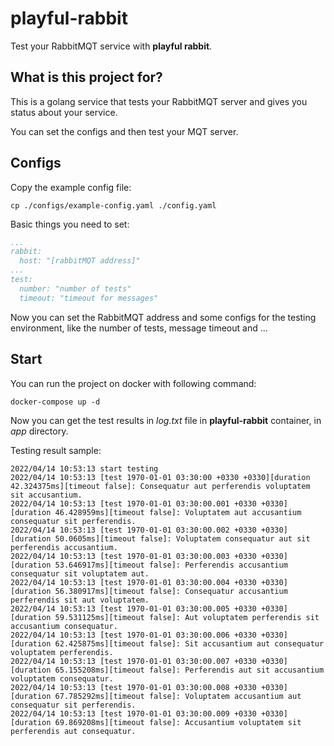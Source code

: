 # playful-rabbit

Test your RabbitMQT service with **playful rabbit**.

## What is this project for?
This is a golang service that tests your RabbitMQT server and gives
you status about your service.

You can set the configs and then test your MQT server.

## Configs
Copy the example config file:
```shell
cp ./configs/example-config.yaml ./config.yaml
```

Basic things you need to set:
```yaml
...
rabbit:
  host: "[rabbitMQT address]"
...
test:
  number: "number of tests"
  timeout: "timeout for messages"
```

Now you can set the RabbitMQT address and some configs
for the testing environment, like the number of tests, message
timeout and ...

## Start
You can run the project on docker with following command:
```shell
docker-compose up -d
```

Now you can get the test results in _log.txt_ file in **playful-rabbit** container, in _app_ directory.

Testing result sample:
```shell
2022/04/14 10:53:13 start testing
2022/04/14 10:53:13 [test 1970-01-01 03:30:00 +0330 +0330][duration 42.324375ms][timeout false]: Consequatur aut perferendis voluptatem sit accusantium. 
2022/04/14 10:53:13 [test 1970-01-01 03:30:00.001 +0330 +0330][duration 46.428959ms][timeout false]: Voluptatem aut accusantium consequatur sit perferendis. 
2022/04/14 10:53:13 [test 1970-01-01 03:30:00.002 +0330 +0330][duration 50.0605ms][timeout false]: Voluptatem consequatur aut sit perferendis accusantium. 
2022/04/14 10:53:13 [test 1970-01-01 03:30:00.003 +0330 +0330][duration 53.646917ms][timeout false]: Perferendis accusantium consequatur sit voluptatem aut. 
2022/04/14 10:53:13 [test 1970-01-01 03:30:00.004 +0330 +0330][duration 56.380917ms][timeout false]: Consequatur accusantium perferendis sit aut voluptatem. 
2022/04/14 10:53:13 [test 1970-01-01 03:30:00.005 +0330 +0330][duration 59.531125ms][timeout false]: Aut voluptatem perferendis sit accusantium consequatur. 
2022/04/14 10:53:13 [test 1970-01-01 03:30:00.006 +0330 +0330][duration 62.425875ms][timeout false]: Sit accusantium aut consequatur voluptatem perferendis. 
2022/04/14 10:53:13 [test 1970-01-01 03:30:00.007 +0330 +0330][duration 65.155208ms][timeout false]: Perferendis aut sit accusantium voluptatem consequatur. 
2022/04/14 10:53:13 [test 1970-01-01 03:30:00.008 +0330 +0330][duration 67.785292ms][timeout false]: Voluptatem accusantium aut consequatur sit perferendis. 
2022/04/14 10:53:13 [test 1970-01-01 03:30:00.009 +0330 +0330][duration 69.869208ms][timeout false]: Accusantium voluptatem sit perferendis aut consequatur. 
```